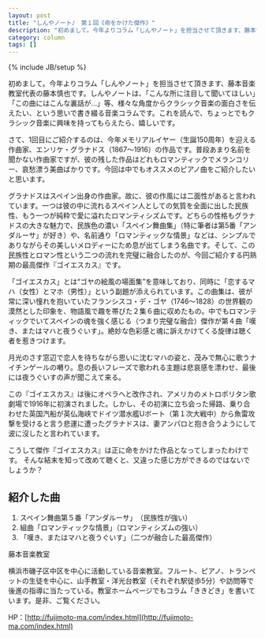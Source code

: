 ```yaml
---
layout: post
title: "しんやノート♪　第１回《命をかけた傑作》"
description: "初めまして。今年よりコラム「しんやノート」を担当させて頂きます、藤本音楽教室代表の藤本慎也です。"
category: column
tags: []
---
```


{% include JB/setup %}

初めまして。今年よりコラム「しんやノート」を担当させて頂きます、藤本音楽教室代表の藤本慎也です。しんやノートは、「こんな所に注目して聞いてほしい」「この曲にはこんな裏話が…」等、様々な角度からクラシック音楽の面白さを伝えたい、という思いで書き綴る音楽コラムです。これを読んで、ちょっとでもクラシック音楽に興味を持ってもらえたら、嬉しいです。

さて、1回目にご紹介するのは、今年メモリアルイヤー（生誕150周年）を迎える作曲家、エンリケ・グラナドス（1867〜1916）の作品です。普段あまり名前を聞かない作曲家ですが、彼の残した作品はどれもロマンティックでメランコリー、哀愁漂う美曲ばかりです。今回は中でもオススメのピアノ曲をご紹介したいと思います。

グラナドスはスペイン出身の作曲家。故に、彼の作風には二面性があると言われています。一つは彼の中に流れるスペイン人としての気質を全面に出した民族性、もう一つが純粋で愛に溢れたロマンティシズムです。どちらの性格もグラナドスの大きな魅力で、民族色の濃い「スペイン舞曲集」（特に筆者は第5番「アンダルーサ」が好き）や、名前通り「ロマンティックな情景」などは、シンプルでありながらその美しいメロディーにため息が出てしまう名曲です。そして、この民族性とロマン性という二つの流れを完璧に融合したのが、今回ご紹介する円熟期の最高傑作『ゴイエスカス』です。

「ゴイエスカス」とは“ゴヤの絵風の場面集”を意味しており、同時に「恋するマハ（女性）とマホ（男性）」という副題が添えられています。この曲集は、彼が常に深い憧れを抱いていたフランシスコ・デ・ゴヤ（1746〜1828）の世界観の漠然とした印象を、物語風で趣を帯びた２集６曲に収めたもの。中でもロマンティックでいてスペインの魂を強く感じる（つまり完璧な融合）傑作が第４曲「嘆き、またはマハと夜うぐいす」。絶妙な色彩感と魂に訴えかけてくる旋律は聴く者を惹きつけます。

月光のさす窓辺で恋人を待ちながら思いに沈むマハの姿と、茂みで無心に歌うナイチンゲールの囀り。息の長いフレーズで歌われる主題は悲哀感を漂わせ、最後には夜うぐいすの声が聞こえて来る。

この『ゴイエスカス』は後にオペラへと改作され、アメリカのメトロポリタン歌劇場で1916年に初演されました。しかし、その初演に立ち会った帰路、乗り合わせた英国汽船が英仏海峡でドイツ潜水艦Uボート（第１次大戦中）から魚雷攻撃を受けると言う悲運に遭ったグラナドスは、妻アンパロと抱き合うようにして波に沒したと言われています。

こうして傑作『ゴイエスカス』は正に命をかけた作品となってしまったわけです。
そんな結末を知って改めて聴くと、又違った感じ方ができるのではないでしょうか？



## 紹介した曲
1. スペイン舞曲第５番「アンダルーサ」　（民族性が強い）
2. 組曲「ロマンティックな情景」（ロマンティシズムの強い）
3. 「嘆き、またはマハと夜うぐいす」（二つが融合した最高傑作）


藤本音楽教室

横浜市磯子区中区を中心に活動している音楽教室。フルート、ピアノ、トランペットの生徒を中心に、山手教室・洋光台教室（それぞれ駅徒歩5分）や訪問等で後進の指導に当たっている。教室ホームページでもコラム「ききどき」を書いています。是非、ご覧ください。

HP：[http://fujimoto-ma.com/index.html](http://fujimoto-ma.com/index.html)


